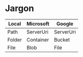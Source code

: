 # Jargon

| Local  | Microsoft | Google    |
| ------ | --------- | --------- |
| Path   | ServerUri | ServerUri |
| Folder | Container | Bucket    |
| File   | Blob      | File      |